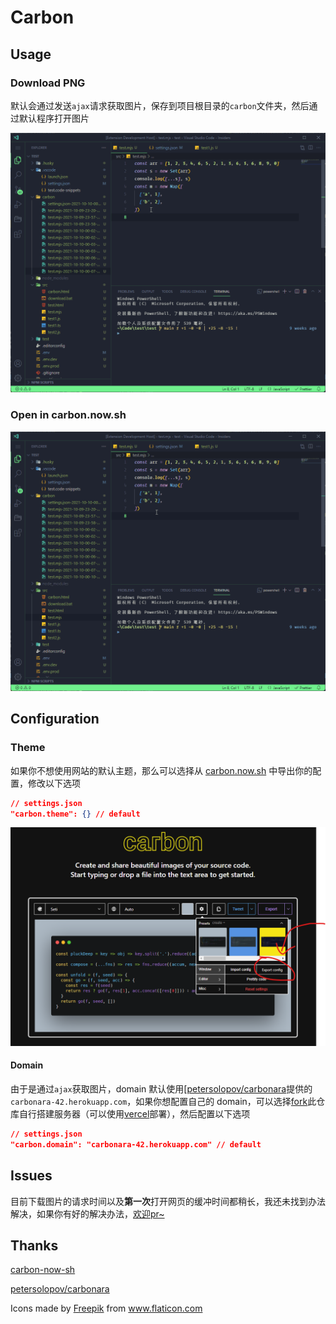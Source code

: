 # Carbon

## Usage

### Download PNG

默认会通过发送`ajax`请求获取图片，保存到项目根目录的`carbon`文件夹，然后通过默认程序打开图片

![download-png](https://raw.githubusercontent.com/whosydd/images-in-one/main/202110100015620.gif)

### Open in carbon.now.sh

![open-in-web](https://raw.githubusercontent.com/whosydd/images-in-one/main/202110100016347.gif)

## Configuration

### Theme

如果你不想使用网站的默认主题，那么可以选择从 [carbon.now.sh](https://carbon.now.sh/) 中导出你的配置，修改以下选项

```json
// settings.json
"carbon.theme": {} // default
```

![export-config](https://raw.githubusercontent.com/whosydd/images-in-one/main/202110092129742.png)

#### Domain

由于是通过`ajax`获取图片，domain 默认使用[[petersolopov/carbonara](https://github.com/petersolopov/carbonara)提供的`carbonara-42.herokuapp.com`，如果你想配置自己的 domain，可以选择[fork](https://github.com/petersolopov/carbonara)此仓库自行搭建服务器（可以使用[vercel](https://vercel.com/)部署），然后配置以下选项

```json
// settings.json
"carbon.domain": "carbonara-42.herokuapp.com" // default
```

## Issues

目前下载图片的请求时间以及**第一次**打开网页的缓冲时间都稍长，我还未找到办法解决，如果你有好的解决办法，[欢迎pr~](https://github.com/whosydd/carbon)

## Thanks

[carbon-now-sh](https://marketplace.visualstudio.com/items?itemName=ericadamski.carbon-now-sh)

[petersolopov/carbonara](https://github.com/petersolopov/carbonara)

Icons made by <a href="https://www.freepik.com" title="Freepik">Freepik</a> from <a href="https://www.flaticon.com/" title="Flaticon">www.flaticon.com</a>
